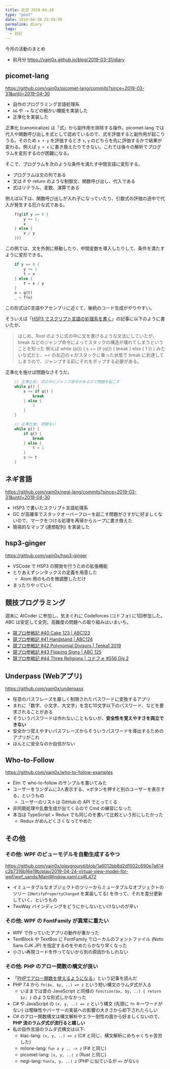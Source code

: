 ```yaml
---
title: 近況 2019-04-30
type: "post"
date: 2019-04-30 23:59:59
permalink: diary
tags:
  - 日記
---
```


今月の活動のまとめ

<!--more-->

- 前月分 <https://vain0x.github.io/blog/2019-03-31/diary>

## picomet-lang

<https://github.com/vain0x/picomet-lang/commits?since=2019-03-31&until=2019-04-30>

- 自作のプログラミング言語処理系
- `&&` や `-=` などの細かい機能を実装した
- 正準化を実装した

正準化 (canonicalize) は「式」から副作用を排除する操作。picomet-lang では代入や関数呼び出しを式として認めているので、式を評価すると副作用が起こりうる。そのため `x + y` を評価するとき `x`, `y` のどちらを先に評価するかで結果が変わる。例えば `y + x` に書き換えたりできない。これでは後々の解析でプログラムを変形するのが困難になる。

そこで、プログラムを次のような条件を満たす中間言語に変形する。

- プログラムは文の列である
- 文は if や return のような制御文、関数呼び出し、代入である
- 式はリテラル、変数、演算である

例えば以下は、関数呼び出しが入れ子になっていたり、引数式の評価の途中で代入が発生する厄介な式である。

```rust
    f(g(if y == 0 {
        y += 1;
        x
    } else {
        x / y
    }))
```

この例では、文を外側に移動したり、中間変数を導入したりして、条件を満たすように変形できる。

```rust
    if y == 0 {
        y += 1
        t = x
    } else {
        t = x / y
    }
    u = g(t)
    _ = f(u)
```

この形式はC言語やアセンブリに近くて、後続のコード生成がやりやすい。

そういえば「[HSP3 でスクリプト言語の処理系を書く](https://vain0x.github.io/blog/2019-02-26/interpreter-written-in-hsp3/)」の記事に以下のように書いたが、

> はじめ、Rust のように式の中に文を書けるような文法にしていたが、break などのジャンプ命令によってスタックの構造が壊れてしまうということを知った
> 例えば while (p()) { s += (if (q()) { break } else { 1 }) } みたいな式だと、+= の左辺の s がスタックに乗った状態で break に到達してしまうので、ジャンプする前にそれをポップする必要がある。

正準化を施せば問題なさそうだ。

```rust
    // 正準化前: 式の中にジャンプ命令があるので問題を起こす
    while p() {
        s += if q() {
            break
        } else {
            1
        }
    }
```

```rust
    // 正準化後: 問題ない
    while p() {
        if q() {
            break
        } else {
            t = 1
        }
        s += t
    }
```

## ネギ言語

<https://github.com/vain0x/negi-lang/commits?since=2019-03-31&until=2019-04-30>

- HSP3 で書いたスクリプト言語処理系
- GC が高確率でスタックオーバーフローを起こす問題がさすがに好ましくないので、マークをつける処理を再帰からループに書き換えた
- 簡易的なマップ (連想配列) を実装した

## hsp3-ginger

<https://github.com/vain0x/hsp3-ginger>

- VSCode で HSP3 の開発を行うための拡張機能
- とりあえずシンタックスの定義を用意した
    - Atom 用のものを微調整しただけ
- まったりやっていく

## 競技プログラミング

週末に AtCoder に参加し、気まぐれに Codeforces (コドフォ) に1回参加した。ABC は安定して全完。高難度の問題への取り組みはいまいち。

- [競プロ参戦記 #40 Cake 123 | ABC123](https://qiita.com/vain0x/items/911a7ef1c5834d60503b)
- [競プロ参戦記 #41 Handstand | ABC124](https://qiita.com/vain0x/items/99a93d17426f88bd26de)
- [競プロ参戦記 #42 Polynomial Divisors | Tenka1 2019](https://qiita.com/vain0x/items/bfad6cb1fa7bec912e06)
- [競プロ参戦記 #43 Flipping Signs | ABC 125](https://qiita.com/vain0x/items/c3ab29132c1558f791e9)
- [競プロ参戦記 #44 Three Religions | コドフォ #556 Div.2](https://qiita.com/vain0x/items/80cc96b3c83dfd5f17a6)

## Underpass (Webアプリ)

<https://github.com/vain0x/underpass>

- 任意のパスフレーズを厳しく制限されたパスワードに変換するアプリ
- まれに「数字、小文字、大文字」を含む10文字以下のパスワード、などを要求されることがある
- そういうパスワードは作れないこともないが、**安全性を覚えやすさを両立できない**
- 安全かつ覚えやすいパスフレーズからそういうパスワードを導出するためのアプリがこれ
- ほんとに安全なのか自信がない

## Who-to-Follow

<https://github.com/vain0x/who-to-follow-examples>

- Elm で who-to-follow のサンプルを書いてみた
- ユーザーをランダムに3人表示する、×ボタンを押すと別のユーザーを表示する、というもの
    - ユーザーのリストは GitHub の API でとってくる
- 非同期処理や乱数生成が出てくるので Cmd の練習になった
- 本当は TypeScript + Redux でも同じのを書いて比較という形にしたかった
    - Redux がめんどくさくなってやめた

## その他

### その他: WPF のビューモデルを自動生成するやつ

<https://github.com/vain0x/playground/blob/1a6012bb8d2d1002c690e7a614c2b7316b16e19b/play/2019-04-24-virtual-view-model-for-wpf/wpf_sands/MainWindow.xaml.cs#L472>

- イミュータブルなオブジェクトのツリーからミュータブルなオブジェクトのツリー (`INotifyPropertyChanged` を実装してる) を作って、それを差分更新していく、というもの
- TwoWay バインディングをどうにかしないといけないのが辛い

### その他: WPF の FontFamily が異常に重たい

- WPF で作っていたアプリの動作が重かった
- TextBlock や TextBox に FontFamily でローカルのフォントファイル (Noto Sans CJK JP) を指定するのをやめたらかなり早くなった
- 小さい再現コードを作ってないから別の原因かもしれない

### その他: PHP のアロー関数の構文が良い

- 「[PHPでアロー関数を使えるようになる](https://qiita.com/rana_kualu/items/7fbdd520a7e355599f7d)」という記事を読んだ
- PHP 7.4 から `fn($x, $y, ..) => z` という短い構文のラムダ式が入る
    - いままでは昔の JavaScript と同様の `function($x, $y, ..) { return $z; }` のような形式しかなかった
- C# や JavaScript の `(x, y, ..) => z` という構文 (先頭に `fn` キーワードがない) は曖昧性やパーサーの実装への影響の大きさから却下されたらしい
- C# のアロー関数構文は構文解析やエラー耐性の面から好ましくないので、**PHP 流のラムダ式が流行ると嬉しい**
- 私の自作言語のラムダ式構文は以下:
    - klac-lang: `(x, y, ..) => z` (C# と同じ、構文解析にめちゃくちゃ苦労した)
    - milone-lang: `fun x y .. -> z` (F# と同じ)
    - picomet-lang: `|x, y, ..| z` (Rust と同じ)
    - negi-lang: `fun(x, y, ..) z` (PHP に似ているが `=>` がない)
